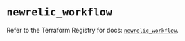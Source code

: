 # `newrelic_workflow`

Refer to the Terraform Registry for docs: [`newrelic_workflow`](https://registry.terraform.io/providers/newrelic/newrelic/3.39.1/docs/resources/workflow).
